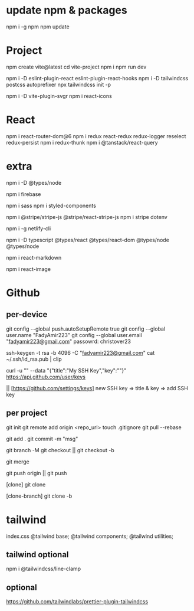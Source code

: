 # update npm & packages
npm i -g npm
npm update

# Project
npm create vite@latest
cd vite-project
npm i
npm run dev

npm i -D eslint-plugin-react eslint-plugin-react-hooks
npm i -D tailwindcss postcss autoprefixer
npx tailwindcss init -p

npm i -D vite-plugin-svgr
npm i react-icons

# React
npm i react-router-dom@6
npm i redux react-redux redux-logger reselect redux-persist
npm i redux-thunk
npm i @tanstack/react-query

# extra

npm i -D @types/node

npm i firebase

npm i sass
npm i styled-components

npm i @stripe/stripe-js @stripe/react-stripe-js
npm i stripe dotenv

npm i -g netlify-cli

npm i -D typescript @types/react @types/react-dom @types/node @types/node

npm i react-markdown

npm i react-image

# Github
## per-device
git config --global push.autoSetupRemote true
git config --global user.name "FadyAmir223"
git config --global user.email "fadyamir223@gmail.com"
passowrd: christover23

ssh-keygen -t rsa -b 4096 -C "fadyamir223@gmail.com"
cat ~/.ssh/id_rsa.pub | clip

curl -u "<github-username>" --data "{\"title\":\"My SSH Key\",\"key\":\"<ssh-key>\"}" https://api.github.com/user/keys

|| [https://github.com/settings/keys]
new SSH key => title & key => add SSH key


## per project
git init
git remote add origin <repo_url>
touch .gitignore
git pull <remote> <branch> --rebase

git add .
git commit -m "msg"

git branch -M <branch>
git checkout <branch>
|| git checkout -b <branch>

git merge <branch>

git push origin <branch>
|| git push


[clone]
git clone <repo-ssh-url>

[clone-branch]
git clone -b <branch> <repo-ssh-url>


# tailwind

index.css
  @tailwind base;
  @tailwind components;
  @tailwind utilities;

## tailwind optional
npm i @tailwindcss/line-clamp

## optional
https://github.com/tailwindlabs/prettier-plugin-tailwindcss
